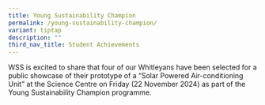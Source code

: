 ```yaml
---
title: Young Sustainability Champion
permalink: /young-sustainability-champion/
variant: tiptap
description: ""
third_nav_title: Student Achievements
---
```

<p>WSS is excited to share that four of our Whitleyans have been selected
for a public showcase of their prototype of a “Solar Powered Air-conditioning
Unit” at the Science Centre on Friday (22 November 2024) as part of the
Young Sustainability Champion programme.</p>